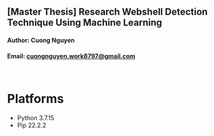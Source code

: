 ## [Master Thesis] Research Webshell Detection Technique Using Machine Learning
#### Author: Cuong Nguyen
#### Email: cuongnguyen.work8797@gmail.com
<br />


# Platforms
- Python 3.7.15
- Pip 22.2.2
